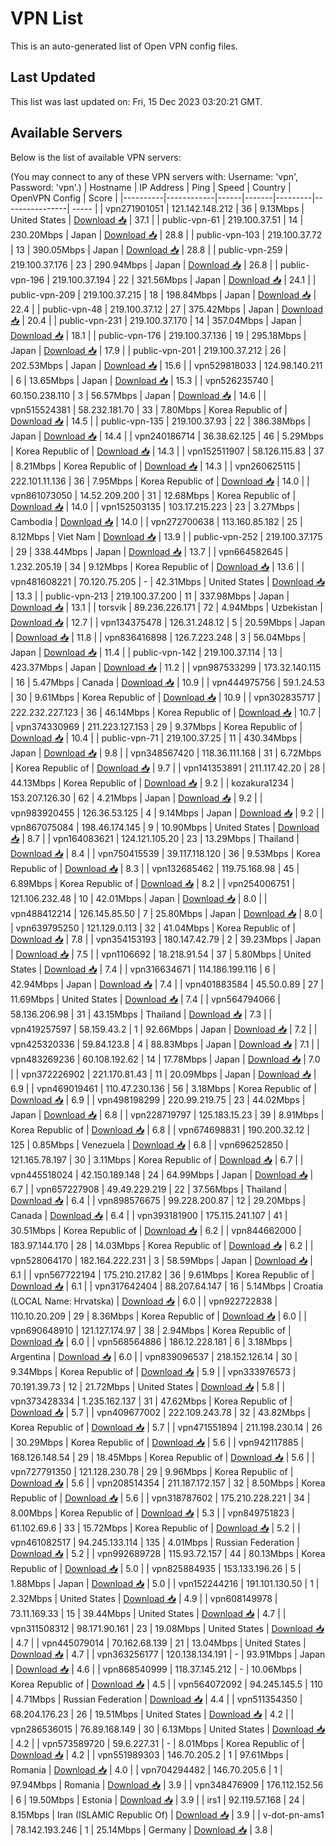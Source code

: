 # VPN List

This is an auto-generated list of Open VPN config files.

## Last Updated

This list was last updated on: Fri, 15 Dec 2023 03:20:21 GMT.

## Available Servers

Below is the list of available VPN servers:

(You may connect to any of these VPN servers with: Username: 'vpn', Password: 'vpn'.)
| Hostname | IP Address | Ping | Speed | Country | OpenVPN Config | Score |
|----------|------------|------|-------|---------|----------------| ----- |
| vpn271901051 | 121.142.148.212 | 36 | 9.13Mbps | United States | [Download 📥](./configs/server_0_US.ovpn) | 37.1 |
| public-vpn-61 | 219.100.37.51 | 14 | 230.20Mbps | Japan | [Download 📥](./configs/server_1_JP.ovpn) | 28.8 |
| public-vpn-103 | 219.100.37.72 | 13 | 390.05Mbps | Japan | [Download 📥](./configs/server_2_JP.ovpn) | 28.8 |
| public-vpn-259 | 219.100.37.176 | 23 | 290.94Mbps | Japan | [Download 📥](./configs/server_3_JP.ovpn) | 26.8 |
| public-vpn-196 | 219.100.37.194 | 22 | 321.56Mbps | Japan | [Download 📥](./configs/server_4_JP.ovpn) | 24.1 |
| public-vpn-209 | 219.100.37.215 | 18 | 198.84Mbps | Japan | [Download 📥](./configs/server_5_JP.ovpn) | 22.4 |
| public-vpn-48 | 219.100.37.12 | 27 | 375.42Mbps | Japan | [Download 📥](./configs/server_6_JP.ovpn) | 20.4 |
| public-vpn-231 | 219.100.37.170 | 14 | 357.04Mbps | Japan | [Download 📥](./configs/server_7_JP.ovpn) | 18.1 |
| public-vpn-176 | 219.100.37.136 | 19 | 295.18Mbps | Japan | [Download 📥](./configs/server_8_JP.ovpn) | 17.9 |
| public-vpn-201 | 219.100.37.212 | 26 | 202.53Mbps | Japan | [Download 📥](./configs/server_9_JP.ovpn) | 15.6 |
| vpn529818033 | 124.98.140.211 | 6 | 13.65Mbps | Japan | [Download 📥](./configs/server_10_JP.ovpn) | 15.3 |
| vpn526235740 | 60.150.238.110 | 3 | 56.57Mbps | Japan | [Download 📥](./configs/server_11_JP.ovpn) | 14.6 |
| vpn515524381 | 58.232.181.70 | 33 | 7.80Mbps | Korea Republic of | [Download 📥](./configs/server_12_KR.ovpn) | 14.5 |
| public-vpn-135 | 219.100.37.93 | 22 | 386.38Mbps | Japan | [Download 📥](./configs/server_13_JP.ovpn) | 14.4 |
| vpn240186714 | 36.38.62.125 | 46 | 5.29Mbps | Korea Republic of | [Download 📥](./configs/server_14_KR.ovpn) | 14.3 |
| vpn152511907 | 58.126.115.83 | 37 | 8.21Mbps | Korea Republic of | [Download 📥](./configs/server_15_KR.ovpn) | 14.3 |
| vpn260625115 | 222.101.11.136 | 36 | 7.95Mbps | Korea Republic of | [Download 📥](./configs/server_16_KR.ovpn) | 14.0 |
| vpn861073050 | 14.52.209.200 | 31 | 12.68Mbps | Korea Republic of | [Download 📥](./configs/server_17_KR.ovpn) | 14.0 |
| vpn152503135 | 103.17.215.223 | 23 | 3.27Mbps | Cambodia | [Download 📥](./configs/server_18_KH.ovpn) | 14.0 |
| vpn272700638 | 113.160.85.182 | 25 | 8.12Mbps | Viet Nam | [Download 📥](./configs/server_19_VN.ovpn) | 13.9 |
| public-vpn-252 | 219.100.37.175 | 29 | 338.44Mbps | Japan | [Download 📥](./configs/server_20_JP.ovpn) | 13.7 |
| vpn664582645 | 1.232.205.19 | 34 | 9.12Mbps | Korea Republic of | [Download 📥](./configs/server_21_KR.ovpn) | 13.6 |
| vpn481608221 | 70.120.75.205 | - | 42.31Mbps | United States | [Download 📥](./configs/server_22_US.ovpn) | 13.3 |
| public-vpn-213 | 219.100.37.200 | 11 | 337.98Mbps | Japan | [Download 📥](./configs/server_23_JP.ovpn) | 13.1 |
| torsvik | 89.236.226.171 | 72 | 4.94Mbps | Uzbekistan | [Download 📥](./configs/server_24_UZ.ovpn) | 12.7 |
| vpn134375478 | 126.31.248.12 | 5 | 20.59Mbps | Japan | [Download 📥](./configs/server_25_JP.ovpn) | 11.8 |
| vpn836416898 | 126.7.223.248 | 3 | 56.04Mbps | Japan | [Download 📥](./configs/server_26_JP.ovpn) | 11.4 |
| public-vpn-142 | 219.100.37.114 | 13 | 423.37Mbps | Japan | [Download 📥](./configs/server_27_JP.ovpn) | 11.2 |
| vpn987533299 | 173.32.140.115 | 16 | 5.47Mbps | Canada | [Download 📥](./configs/server_28_CA.ovpn) | 10.9 |
| vpn444975756 | 59.1.24.53 | 30 | 9.61Mbps | Korea Republic of | [Download 📥](./configs/server_29_KR.ovpn) | 10.9 |
| vpn302835717 | 222.232.227.123 | 36 | 46.14Mbps | Korea Republic of | [Download 📥](./configs/server_30_KR.ovpn) | 10.7 |
| vpn374330969 | 211.223.127.153 | 29 | 9.37Mbps | Korea Republic of | [Download 📥](./configs/server_31_KR.ovpn) | 10.4 |
| public-vpn-71 | 219.100.37.25 | 11 | 430.34Mbps | Japan | [Download 📥](./configs/server_32_JP.ovpn) | 9.8 |
| vpn348567420 | 118.36.111.168 | 31 | 6.72Mbps | Korea Republic of | [Download 📥](./configs/server_33_KR.ovpn) | 9.7 |
| vpn141353891 | 211.117.42.20 | 28 | 44.13Mbps | Korea Republic of | [Download 📥](./configs/server_34_KR.ovpn) | 9.2 |
| kozakura1234 | 153.207.126.30 | 62 | 4.21Mbps | Japan | [Download 📥](./configs/server_35_JP.ovpn) | 9.2 |
| vpn983920455 | 126.36.53.125 | 4 | 9.14Mbps | Japan | [Download 📥](./configs/server_36_JP.ovpn) | 9.2 |
| vpn867075084 | 198.46.174.145 | 9 | 10.90Mbps | United States | [Download 📥](./configs/server_37_US.ovpn) | 8.7 |
| vpn164083621 | 124.121.105.20 | 23 | 13.29Mbps | Thailand | [Download 📥](./configs/server_38_TH.ovpn) | 8.4 |
| vpn750415539 | 39.117.118.120 | 36 | 9.53Mbps | Korea Republic of | [Download 📥](./configs/server_39_KR.ovpn) | 8.3 |
| vpn132685462 | 119.75.168.98 | 45 | 6.89Mbps | Korea Republic of | [Download 📥](./configs/server_40_KR.ovpn) | 8.2 |
| vpn254006751 | 121.106.232.48 | 10 | 42.01Mbps | Japan | [Download 📥](./configs/server_41_JP.ovpn) | 8.0 |
| vpn488412214 | 126.145.85.50 | 7 | 25.80Mbps | Japan | [Download 📥](./configs/server_42_JP.ovpn) | 8.0 |
| vpn639795250 | 121.129.0.113 | 32 | 41.04Mbps | Korea Republic of | [Download 📥](./configs/server_43_KR.ovpn) | 7.8 |
| vpn354153193 | 180.147.42.79 | 2 | 39.23Mbps | Japan | [Download 📥](./configs/server_44_JP.ovpn) | 7.5 |
| vpn1106692 | 18.218.91.54 | 37 | 5.80Mbps | United States | [Download 📥](./configs/server_45_US.ovpn) | 7.4 |
| vpn316634671 | 114.186.199.116 | 6 | 42.94Mbps | Japan | [Download 📥](./configs/server_46_JP.ovpn) | 7.4 |
| vpn401883584 | 45.50.0.89 | 27 | 11.69Mbps | United States | [Download 📥](./configs/server_47_US.ovpn) | 7.4 |
| vpn564794066 | 58.136.206.98 | 31 | 43.15Mbps | Thailand | [Download 📥](./configs/server_48_TH.ovpn) | 7.3 |
| vpn419257597 | 58.159.43.2 | 1 | 92.66Mbps | Japan | [Download 📥](./configs/server_49_JP.ovpn) | 7.2 |
| vpn425320336 | 59.84.123.8 | 4 | 88.83Mbps | Japan | [Download 📥](./configs/server_50_JP.ovpn) | 7.1 |
| vpn483269236 | 60.108.192.62 | 14 | 17.78Mbps | Japan | [Download 📥](./configs/server_51_JP.ovpn) | 7.0 |
| vpn372226902 | 221.170.81.43 | 11 | 20.09Mbps | Japan | [Download 📥](./configs/server_52_JP.ovpn) | 6.9 |
| vpn469019461 | 110.47.230.136 | 56 | 3.18Mbps | Korea Republic of | [Download 📥](./configs/server_53_KR.ovpn) | 6.9 |
| vpn498198299 | 220.99.219.75 | 23 | 44.02Mbps | Japan | [Download 📥](./configs/server_54_JP.ovpn) | 6.8 |
| vpn228719797 | 125.183.15.23 | 39 | 8.91Mbps | Korea Republic of | [Download 📥](./configs/server_55_KR.ovpn) | 6.8 |
| vpn674698831 | 190.200.32.12 | 125 | 0.85Mbps | Venezuela | [Download 📥](./configs/server_56_VE.ovpn) | 6.8 |
| vpn696252850 | 121.165.78.197 | 30 | 3.11Mbps | Korea Republic of | [Download 📥](./configs/server_57_KR.ovpn) | 6.7 |
| vpn445518024 | 42.150.189.148 | 24 | 64.99Mbps | Japan | [Download 📥](./configs/server_58_JP.ovpn) | 6.7 |
| vpn657227908 | 49.49.229.219 | 22 | 37.56Mbps | Thailand | [Download 📥](./configs/server_59_TH.ovpn) | 6.4 |
| vpn898576675 | 99.228.200.87 | 12 | 29.20Mbps | Canada | [Download 📥](./configs/server_60_CA.ovpn) | 6.4 |
| vpn393181900 | 175.115.241.107 | 41 | 30.51Mbps | Korea Republic of | [Download 📥](./configs/server_61_KR.ovpn) | 6.2 |
| vpn844662000 | 183.97.144.170 | 28 | 14.03Mbps | Korea Republic of | [Download 📥](./configs/server_62_KR.ovpn) | 6.2 |
| vpn528064170 | 182.164.222.231 | 3 | 58.59Mbps | Japan | [Download 📥](./configs/server_63_JP.ovpn) | 6.1 |
| vpn567722194 | 175.210.217.82 | 36 | 9.61Mbps | Korea Republic of | [Download 📥](./configs/server_64_KR.ovpn) | 6.1 |
| vpn317642404 | 88.207.64.147 | 16 | 5.14Mbps | Croatia (LOCAL Name: Hrvatska) | [Download 📥](./configs/server_65_HR.ovpn) | 6.0 |
| vpn922722838 | 110.10.20.209 | 29 | 8.36Mbps | Korea Republic of | [Download 📥](./configs/server_66_KR.ovpn) | 6.0 |
| vpn690648910 | 121.127.174.97 | 38 | 2.94Mbps | Korea Republic of | [Download 📥](./configs/server_67_KR.ovpn) | 6.0 |
| vpn568564886 | 186.12.228.181 | 6 | 3.18Mbps | Argentina | [Download 📥](./configs/server_68_AR.ovpn) | 6.0 |
| vpn839096537 | 218.152.126.14 | 30 | 9.34Mbps | Korea Republic of | [Download 📥](./configs/server_69_KR.ovpn) | 5.9 |
| vpn333976573 | 70.191.39.73 | 12 | 21.72Mbps | United States | [Download 📥](./configs/server_70_US.ovpn) | 5.8 |
| vpn373428334 | 1.235.162.137 | 31 | 47.62Mbps | Korea Republic of | [Download 📥](./configs/server_71_KR.ovpn) | 5.7 |
| vpn409677002 | 222.109.243.78 | 32 | 43.82Mbps | Korea Republic of | [Download 📥](./configs/server_72_KR.ovpn) | 5.7 |
| vpn471551894 | 211.198.230.14 | 26 | 30.29Mbps | Korea Republic of | [Download 📥](./configs/server_73_KR.ovpn) | 5.6 |
| vpn942117885 | 168.126.148.54 | 29 | 18.45Mbps | Korea Republic of | [Download 📥](./configs/server_74_KR.ovpn) | 5.6 |
| vpn727791350 | 121.128.230.78 | 29 | 9.96Mbps | Korea Republic of | [Download 📥](./configs/server_75_KR.ovpn) | 5.6 |
| vpn208514354 | 211.187.172.157 | 32 | 8.50Mbps | Korea Republic of | [Download 📥](./configs/server_76_KR.ovpn) | 5.6 |
| vpn318787602 | 175.210.228.221 | 34 | 8.00Mbps | Korea Republic of | [Download 📥](./configs/server_77_KR.ovpn) | 5.3 |
| vpn849751823 | 61.102.69.6 | 33 | 15.72Mbps | Korea Republic of | [Download 📥](./configs/server_78_KR.ovpn) | 5.2 |
| vpn461082517 | 94.245.133.114 | 135 | 4.01Mbps | Russian Federation | [Download 📥](./configs/server_79_RU.ovpn) | 5.2 |
| vpn992689728 | 115.93.72.157 | 44 | 80.13Mbps | Korea Republic of | [Download 📥](./configs/server_80_KR.ovpn) | 5.0 |
| vpn825884935 | 153.133.196.26 | 5 | 1.88Mbps | Japan | [Download 📥](./configs/server_81_JP.ovpn) | 5.0 |
| vpn152244216 | 191.101.130.50 | 1 | 2.32Mbps | United States | [Download 📥](./configs/server_82_US.ovpn) | 4.9 |
| vpn608149978 | 73.11.169.33 | 15 | 39.44Mbps | United States | [Download 📥](./configs/server_83_US.ovpn) | 4.7 |
| vpn311508312 | 98.171.90.161 | 23 | 19.08Mbps | United States | [Download 📥](./configs/server_84_US.ovpn) | 4.7 |
| vpn445079014 | 70.162.68.139 | 21 | 13.04Mbps | United States | [Download 📥](./configs/server_85_US.ovpn) | 4.7 |
| vpn363256177 | 120.138.134.191 | - | 93.91Mbps | Japan | [Download 📥](./configs/server_86_JP.ovpn) | 4.6 |
| vpn868540999 | 118.37.145.212 | - | 10.06Mbps | Korea Republic of | [Download 📥](./configs/server_87_KR.ovpn) | 4.5 |
| vpn564072092 | 94.245.145.5 | 110 | 4.71Mbps | Russian Federation | [Download 📥](./configs/server_88_RU.ovpn) | 4.4 |
| vpn511354350 | 68.204.176.23 | 26 | 19.51Mbps | United States | [Download 📥](./configs/server_89_US.ovpn) | 4.2 |
| vpn286536015 | 76.89.168.149 | 30 | 6.13Mbps | United States | [Download 📥](./configs/server_90_US.ovpn) | 4.2 |
| vpn573589720 | 59.6.227.31 | - | 8.01Mbps | Korea Republic of | [Download 📥](./configs/server_91_KR.ovpn) | 4.2 |
| vpn551989303 | 146.70.205.2 | 1 | 97.61Mbps | Romania | [Download 📥](./configs/server_92_RO.ovpn) | 4.0 |
| vpn704294482 | 146.70.205.6 | 1 | 97.94Mbps | Romania | [Download 📥](./configs/server_93_RO.ovpn) | 3.9 |
| vpn348476909 | 176.112.152.56 | 6 | 19.50Mbps | Estonia | [Download 📥](./configs/server_94_EE.ovpn) | 3.9 |
| irs1 | 92.119.57.168 | 24 | 8.15Mbps | Iran (ISLAMIC Republic Of) | [Download 📥](./configs/server_95_IR.ovpn) | 3.9 |
| v-dot-pn-ams1 | 78.142.193.246 | 1 | 25.14Mbps | Germany | [Download 📥](./configs/server_96_DE.ovpn) | 3.8 |

